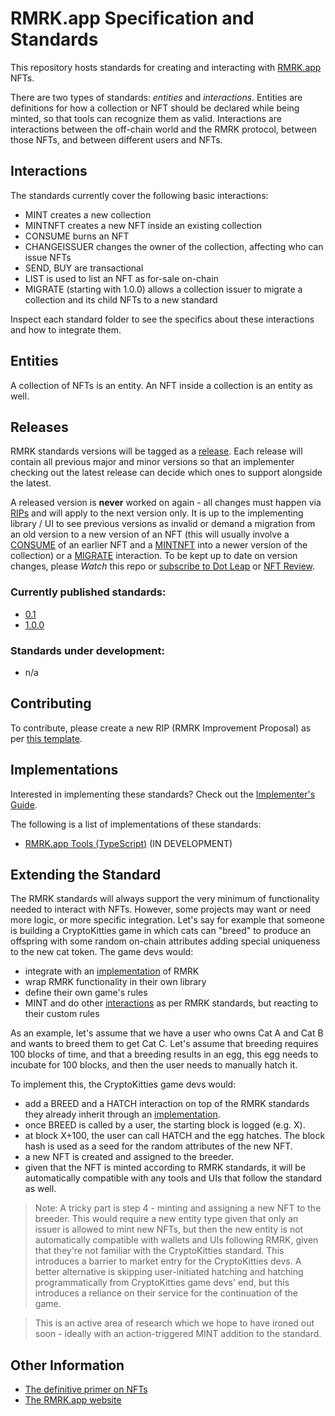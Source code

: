 # RMRK.app Specification and Standards

This repository hosts standards for creating and interacting with [RMRK.app](https://rmrk.app) NFTs.

There are two types of standards: _entities_ and _interactions_. Entities are definitions for how a
collection or NFT should be declared while being minted, so that tools can recognize them as valid.
Interactions are interactions between the off-chain world and the RMRK protocol, between those NFTs,
and between different users and NFTs.

## Interactions

The standards currently cover the following basic interactions:

- MINT creates a new collection
- MINTNFT creates a new NFT inside an existing collection
- CONSUME burns an NFT
- CHANGEISSUER changes the owner of the collection, affecting who can issue NFTs
- SEND, BUY are transactional
- LIST is used to list an NFT as for-sale on-chain
- MIGRATE (starting with 1.0.0) allows a collection issuer to migrate a collection and its child
  NFTs to a new standard

Inspect each standard folder to see the specifics about these interactions and how to integrate
them.

## Entities

A collection of NFTs is an entity. An NFT inside a collection is an entity as well.

## Releases

RMRK standards versions will be tagged as a [release](/Swader/rmrk-spec/releases). Each release will
contain all previous major and minor versions so that an implementer checking out the latest release
can decide which ones to support alongside the latest.

A released version is **never** worked on again - all changes must happen via [RIPs](#contributing)
and will apply to the next version only. It is up to the implementing library / UI to see previous
versions as invalid or demand a migration from an old version to a new version of an NFT (this will
usually involve a [CONSUME](#interactions) of an earlier NFT and a [MINTNFT](#interactions) into a
newer version of the collection) or a [MIGRATE](#interactions) interaction. To be kept up to date on
version changes, please _Watch_ this repo or [subscribe to Dot Leap](https://dotleap.substack.com)
or [NFT Review](https://news.nft.review).

### Currently published standards:

- [0.1](https://github.com/Swader/rmrk-spec/releases/tag/0.1)
- [1.0.0](https://github.com/Swader/rmrk-spec/releases/tag/1.0.0)

### Standards under development:

- n/a

## Contributing

To contribute, please create a new RIP (RMRK Improvement Proposal) as per
[this template](https://github.com/Swader/rmrk-spec/issues/new?assignees=&labels=RIP&template=rip.md&title=RIP-XXX+%28please+change+XXX+to+number%29).

## Implementations

Interested in implementing these standards? Check out the
[Implementer's Guide](implementers-guide.md).

The following is a list of implementations of these standards:

- [RMRK.app Tools (TypeScript)](https://github.com/swader/rmrk-tools) (IN DEVELOPMENT)

## Extending the Standard

The RMRK standards will always support the very minimum of functionality needed to interact with
NFTs. However, some projects may want or need more logic, or more specific integration. Let's say
for example that someone is building a CryptoKitties game in which cats can "breed" to produce an
offspring with some random on-chain attributes adding special uniqueness to the new cat token. The
game devs would:

- integrate with an [implementation](#implementations) of RMRK
- wrap RMRK functionality in their own library
- define their own game's rules
- MINT and do other [interactions](#interactions) as per RMRK standards, but reacting to their
  custom rules

As an example, let's assume that we have a user who owns Cat A and Cat B and wants to breed them to
get Cat C. Let's assume that breeding requires 100 blocks of time, and that a breeding results in an
egg, this egg needs to incubate for 100 blocks, and then the user needs to manually hatch it.

To implement this, the CryptoKitties game devs would:

- add a BREED and a HATCH interaction on top of the RMRK standards they already inherit through an
  [implementation](#implementations).
- once BREED is called by a user, the starting block is logged (e.g. X).
- at block X+100, the user can call HATCH and the egg hatches. The block hash is used as a seed for
  the random attributes of the new NFT.
- a new NFT is created and assigned to the breeder.
- given that the NFT is minted according to RMRK standards, it will be automatically compatible with
  any tools and UIs that follow the standard as well.

> Note: A tricky part is step 4 - minting and assigning a new NFT to the breeder. This would require
> a new entity type given that only an issuer is allowed to mint new NFTs, but then the new entity
> is not automatically compatible with wallets and UIs following RMRK, given that they're not
> familiar with the CryptoKitties standard. This introduces a barrier to market entry for the
> CryptoKitties devs. A better alternative is skipping user-initiated hatching and hatching
> programmatically from CryptoKitties game devs' end, but this introduces a reliance on their
> service for the continuation of the game.

> This is an active area of research which we hope to have ironed out soon - ideally with an
> action-triggered MINT addition to the standard.

## Other Information

- [The definitive primer on NFTs](https://bitfalls.com/nft)
- [The RMRK.app website](https://rmrk.app)

